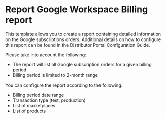 # Report Google Workspace Billing report

This template allows you to create a report containing detailed information on the Google subscriptions orders. Additional details on how to configure this report can be found in the Distributor Portal Configuration Guide.

Please take into account the following:

- The report will list all Google subscription orders for a given billing period
- Billing period is limited to 2-month range

You can configure the report according to the following:

- Billing period date range
- Transaction type (test, production)
- List of marketplaces
- List of products